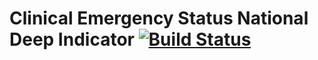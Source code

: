 # Clinical Emergency Status National Deep Indicator [![Build Status](https://travis-ci.org/YeonhoYeo/cesndi-project.svg?branch=master)](https://travis-ci.org/YeonhoYeo/cesndi-project)
